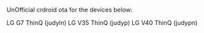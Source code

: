UnOfficial crdroid ota for the devices below:

LG G7 ThinQ (judyln)
LG V35 ThinQ (judyp)
LG V40 ThinQ (judypn)
